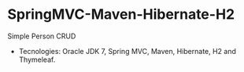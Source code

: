 # SpringMVC-Maven-Hibernate-H2

Simple Person CRUD

* Tecnologies: Oracle JDK 7, Spring MVC, Maven, Hibernate, H2 and Thymeleaf.

